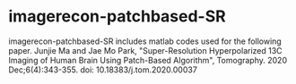 # imagerecon-patchbased-SR
imagerecon-patchbased-SR includes matlab codes used for the following paper.
Junjie Ma and Jae Mo Park, "Super-Resolution Hyperpolarized 13C Imaging of Human Brain Using Patch-Based Algorithm", Tomography. 2020 Dec;6(4):343-355. doi: 10.18383/j.tom.2020.00037
